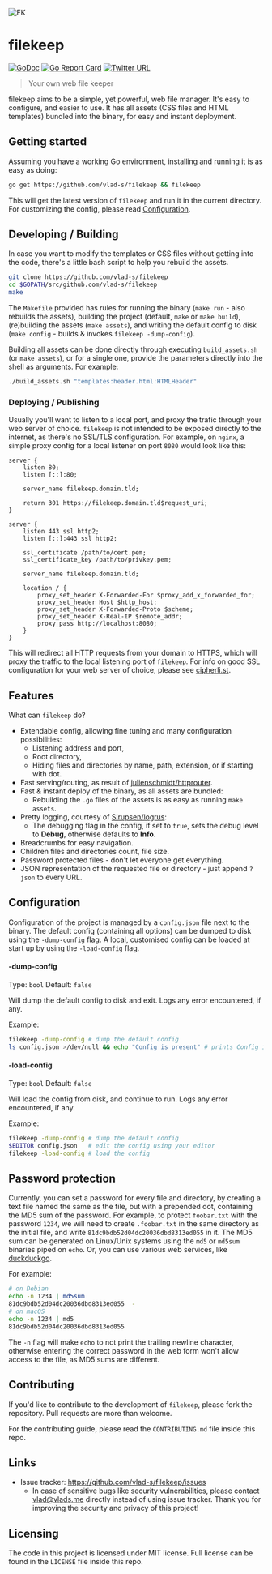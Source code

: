 ![FK](https://i.imgur.com/LozuBJ1.png)

# filekeep

[![GoDoc](https://godoc.org/github.com/vlad-s/filekeep?status.svg)](http://godoc.org/github.com/vlad-s/filekeep)
[![Go Report Card](https://goreportcard.com/badge/github.com/vlad-s/filekeep)](https://goreportcard.com/report/github.com/vlad-s/filekeep)
[![Twitter URL](https://img.shields.io/twitter/url/http/shields.io.svg?style=social)](https://twitter.com/0x766c6164)

> Your own web file keeper

filekeep aims to be a simple, yet powerful, web file manager. It's easy to configure, and easier to use.
It has all assets (CSS files and HTML templates) bundled into the binary, for easy and instant deployment.

## Getting started

Assuming you have a working Go environment, installing and running it is as easy as doing:

```bash
go get https://github.com/vlad-s/filekeep && filekeep
```

This will get the latest version of `filekeep` and run it in the current directory.
For customizing the config, please read [Configuration](#configuration).

## Developing / Building

In case you want to modify the templates or CSS files without getting into the code, there's a little bash
script to help you rebuild the assets.

```bash
git clone https://github.com/vlad-s/filekeep
cd $GOPATH/src/github.com/vlad-s/filekeep
make
```

The `Makefile` provided has rules for running the binary (`make run` - also rebuilds the assets),
building the project (default, `make` or `make build`), (re)building the assets (`make assets`), and
writing the default config to disk (`make config` - builds & invokes `filekeep -dump-config`).

Building all assets can be done directly through executing `build_assets.sh` (or `make assets`), or for a single one,
provide the parameters directly into the shell as arguments. For example:

```bash
./build_assets.sh "templates:header.html:HTMLHeader"
```

### Deploying / Publishing

Usually you'll want to listen to a local port, and proxy the trafic through your web server of choice.
`filekeep` is not intended to be exposed directly to the internet, as there's no SSL/TLS configuration.
For example, on `nginx`, a simple proxy config for a local listener on port `8080` would look like this:

```
server {
    listen 80;
    listen [::]:80;

    server_name filekeep.domain.tld;

    return 301 https://filekeep.domain.tld$request_uri;
}

server {
    listen 443 ssl http2;
    listen [::]:443 ssl http2;
    
    ssl_certificate /path/to/cert.pem;
    ssl_certificate_key /path/to/privkey.pem;
    
    server_name filekeep.domain.tld;
    
    location / {
        proxy_set_header X-Forwarded-For $proxy_add_x_forwarded_for;
        proxy_set_header Host $http_host;
        proxy_set_header X-Forwarded-Proto $scheme;
        proxy_set_header X-Real-IP $remote_addr;
        proxy_pass http://localhost:8080;
    }
}
```

This will redirect all HTTP requests from your domain to HTTPS, which will proxy the traffic to the local listening port
of `filekeep`. For info on good SSL configuration for your web server of choice, please see [cipherli.st](https://cipherli.st/).

## Features

What can `filekeep` do?

* Extendable config, allowing fine tuning and many configuration possibilities:
    * Listening address and port,
    * Root directory,
    * Hiding files and directories by name, path, extension, or if starting with dot.
* Fast serving/routing, as result of [julienschmidt/httprouter](https://github.com/julienschmidt/httprouter).
* Fast & instant deploy of the binary, as all assets are bundled:
    * Rebuilding the `.go` files of the assets is as easy as running `make assets`.
* Pretty logging, courtesy of [Sirupsen/logrus](https://github.com/Sirupsen/logrus):
    * The debugging flag in the config, if set to `true`, sets the debug level to **Debug**, otherwise defaults to **Info**.
* Breadcrumbs for easy navigation.
* Children files and directories count, file size.
* Password protected files - don't let everyone get everything.
* JSON representation of the requested file or directory - just append `?json` to every URL.

## Configuration

Configuration of the project is managed by a `config.json` file next to the binary.
The default config (containing all options) can be dumped to disk using the `-dump-config` flag.
A local, customised config can be loaded at start up by using the `-load-config` flag.

#### -dump-config
Type: `bool`
Default: `false`

Will dump the default config to disk and exit. Logs any error encountered, if any.

Example:
```bash
filekeep -dump-config # dump the default config
ls config.json >/dev/null && echo "Config is present" # prints Config is present
```

#### -load-config
Type: `bool`
Default: `false`

Will load the config from disk, and continue to run. Logs any error encountered, if any.

Example:
```bash
filekeep -dump-config # dump the default config
$EDITOR config.json   # edit the config using your editor
filekeep -load-config # load the config
```

## Password protection

Currently, you can set a password for every file and directory, by creating a text file named the same as the file, but with a prepended dot, containing the MD5 sum of the password.
For example, to protect `foobar.txt` with the password `1234`, we will need to create `.foobar.txt` in the same directory as the initial file, and write `81dc9bdb52d04dc20036dbd8313ed055` in it.
The MD5 sum can be generated on Linux/Unix systems using the `md5` or `md5sum` binaries piped on `echo`. Or, you can use various web services, like [duckduckgo](https://ddg.gg/?q=md5+1234).

For example:
```bash
# on Debian
echo -n 1234 | md5sum
81dc9bdb52d04dc20036dbd8313ed055  - 
# on macOS
echo -n 1234 | md5
81dc9bdb52d04dc20036dbd8313ed055
```

The `-n` flag will make `echo` to not print the trailing newline character, otherwise entering the correct password in the web form won't allow access to the file, as MD5 sums are different.

## Contributing

If you'd like to contribute to the development of `filekeep`, please fork the repository.
Pull requests are more than welcome.

For the contributing guide, please read the `CONTRIBUTING.md`
file inside this repo.

## Links

- Issue tracker: https://github.com/vlad-s/filekeep/issues
  - In case of sensitive bugs like security vulnerabilities, please contact vlad@vlads.me directly
    instead of using issue tracker. Thank you for improving the security and privacy of this project!


## Licensing

The code in this project is licensed under MIT license. Full license can be found in the `LICENSE` file
inside this repo.
